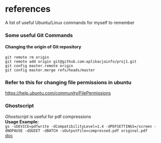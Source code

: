 # references
A list of useful Ubuntu/Linux commands for myself to remember

### Some useful Git Commands

#### Changing the origin of Git repository
```console
git remote rm origin
git remote add origin git@github.com:aplikacjainfo/proj1.git
git config master.remote origin
git config master.merge refs/heads/master
```
### Refer to this for changing file permissions in ubuntu
https://help.ubuntu.com/community/FilePermissions

### Ghostscript
*Ghostscript* is useful for pdf compressions <br />
**Usage Example:** <br />
`gs -sDEVICE=pdfwrite -dCompatibilityLevel=1.4 -dPDFSETTINGS=/screen -dNOPAUSE -dQUIET -dBATCH -sOutputFile=compressed.pdf original.pdf` <br />
[doc](https://www.ghostscript.com/doc/9.26/Readme.htm)
